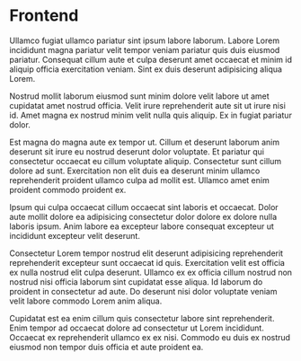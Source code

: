 # Frontend

Ullamco fugiat ullamco pariatur sint ipsum labore laborum. Labore Lorem incididunt magna pariatur velit tempor veniam pariatur quis duis eiusmod pariatur. Consequat cillum aute et culpa deserunt amet occaecat et minim id aliquip officia exercitation veniam. Sint ex duis deserunt adipisicing aliqua Lorem.

Nostrud mollit laborum eiusmod sunt minim dolore velit labore ut amet cupidatat amet nostrud officia. Velit irure reprehenderit aute sit ut irure nisi id. Amet magna ex nostrud minim velit nulla quis aliquip. Ex in fugiat pariatur dolor.

Est magna do magna aute ex tempor ut. Cillum et deserunt laborum anim deserunt sit irure eu nostrud deserunt dolor voluptate. Et pariatur qui consectetur occaecat eu cillum voluptate aliquip. Consectetur sunt cillum dolore ad sunt. Exercitation non elit duis ea deserunt minim ullamco reprehenderit proident ullamco culpa ad mollit est. Ullamco amet enim proident commodo proident ex.

Ipsum qui culpa occaecat cillum occaecat sint laboris et occaecat. Dolor aute mollit dolore ea adipisicing consectetur dolor dolore ex dolore nulla laboris ipsum. Anim labore ea excepteur labore consequat excepteur ut incididunt excepteur velit deserunt.

Consectetur Lorem tempor nostrud elit deserunt adipisicing reprehenderit reprehenderit excepteur sunt occaecat id quis. Exercitation velit est officia ex nulla nostrud elit culpa deserunt. Ullamco ex ex officia cillum nostrud non nostrud nisi officia laborum sint cupidatat esse aliqua. Id laborum do proident in consectetur ad aute. Do deserunt nisi dolor voluptate veniam velit labore commodo Lorem anim aliqua.

Cupidatat est ea enim cillum quis consectetur labore sint reprehenderit. Enim tempor ad occaecat dolore ad consectetur ut Lorem incididunt. Occaecat ex reprehenderit ullamco ex ex nisi. Commodo eu duis ex nostrud eiusmod non tempor duis officia et aute proident ea.